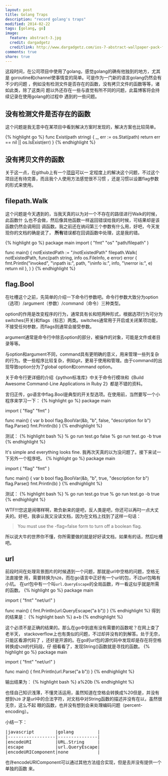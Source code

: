 ```yaml
---
layout: post
title: Golang Traps
description: "record golang's traps"
modified: 2014-02-22
tags: [golang, go]
image:
  feature: abstract-3.jpg
  credit: dargadgetz
  creditlink: http://www.dargadgetz.com/ios-7-abstract-wallpaper-pack-for-iphone-5-and-ipod-touch-retina/
comments: true
share: true
---
```


这段时间，在公司项目中使用了golang，感觉golang的确有他独到的地方，尤其是
goroutine和channel使事情变的简单。可是作为一门新的语言golang仍然会有不少的问题
，例如没有检测文件是否存在的函数，没有拷贝文件的函数等等，诸如此类，除了这类问
题以外还存在一些与直觉有所不同的问题，此篇博客将会持续记录在使用golang的过程中
遇到的一些问题。


## 没有检测文件是否存在的函数

这个问题是我无意中在某项目中看到解决方案时发现的，解决方案也比较简单。

{% highlight go %}
func Exist(path string) {
    _, err := os.Stat(path)
    return err == nil || os.IsExist(err)
}
{% endhighlight %}


## 没有拷贝文件的函数

关于这一点，在github上有一个[项目](https://github.com/daaku/go.copyfile)可以一
定程度上的解决这个问题，不过这个项目还有待完善，而且我个人使用方法感觉很不习惯
，还是习惯以设置flag参数的形式来使用。


## filepath.Walk

这个问题是今天遇到的，当我天真的以为对一个不存在的路径进行Walk的时候，此函数什
么也不会做，然后像其他函数一样返回错误给我的时候，可结果却是该函数仍然会调用回
调函数。我之前还在纳闷第三个参数有什么用，好吧，今天发现你的文档的确是说了，
**所有**错误都在回调函数中处理，这是我的错。

{% highlight go %}
package main
import (
	"fmt"
	"os"
	"path/filepath"
)

func main() {
	notExistedPath := "/notExistedPath"
	filepath.Walk(
		notExistedPath,
		func(path string, info os.FileInfo, e error) error {
			fmt.Println("invoked",
				"\npath is:", path,
				"\ninfo is:", info,
				"\nerror is:", e)
			return nil
		},
	)
}
{% endhighlight %}


## flag.Bool

在吐槽这个之前，先简单的介绍一下命令行参数吧。命令行参数大致分为option（选项）/argument（参数）/command（命令）三种类型。

option的作用是改变程序的行为，通常具有长和短两种形式，根据选项行为可分为switches(开关)和flags（标志）两类。switches通常用于开启或关闭某项功能，不接受任何参数，而flags则通常会接受参数。

argument通常是命令行中除去option的部分，被操作的对象，可能是文件或者目录等等。

与option和argument不同，command具有更明确的意义，用来管理一些列复杂的行为。使一些程序比较复杂，例如git，更易于使用和管理。由于command的出现导致option分为了global option和command option。

关于命令行更详细的介绍《python标准库》中关于命令行模块和《Build Awesome Command-Line Applications in Ruby 2》都是不错的资料。

言归正传，go语言中flag.Bool是典型的开关型选项。在使用前，当然要写一个小程序来学习一下：
{% highlight go %}
package main

import (
	"flag"
	"fmt"
)

func main() {
	var b bool
	flag.BoolVar(&b, "b", false, "description for b")
	flag.Parse()
	fmt.Println(b)
}
{% endhighlight %}

测试：
{% highlight bash %}
% go run test.go
false
% go run test.go -b
true
{% endhighlight %}

It's simple and everything looks fine. 我再次天真的以为没问题了。接下来试一下另外一个程序吧。
{% highlight go %}
package main

import (
	"flag"
	"fmt"
)

func main() {
	var b bool
	flag.BoolVar(&b, "b", true, "description for b")
	flag.Parse()
	fmt.Println(b)
}
{% endhighlight %}

测试：
{% highlight bash %}
% go run test.go
true
% go run test.go -b
true
{% endhighlight %}

WTF!!!您这是闹哪样啊，欺负新来的是吧，反人类是吧，你还可以再叼一点大丈夫的。好吧，我承认我又没读文档，因为在文档上找到了这样一句话：
>You must use the -flag=false form to turn off a boolean flag.

所以说大牛的世界你不懂，你所需要做的就是好好读文档，如果有的话，然后吐槽吧。


## url
前段时间在处理背景图片的时候遇到一个问题，那就是url中空格的问题，空格无法直接使
用，需要转换为`%20`，而在go语言中正好有一个url的包，不过url包略有小坑。
在url包中有一个叫`url.QueryEscape`的全局函数，咋一看这似乎就是所需的函数。
{% highlight go %}
package main

import (
	"fmt"
	"net/url"
)

func main() {
	fmt.Println(url.QueryEscape("a b"))
}
{% endhighlight %}
得到的结果是：
{% highlight bash %}
a+b
{% endhighlight %}

这个必须不是正确的结果的。那么在go中到底有没有需要的函数呢？在网上查了老半天，
stackoverflow上也有类似的问题，不过却并没有的到解答。处于无奈，只能区看源代码了
，还好是开源的。在go的url包的源代码中发现却是存在将空格转换成`%20`的代码段，仔
细看看了，发现String()函数就是寻找的函数。
{% highlight go %}
package main

import (
	"fmt"
	"net/url"
)

func main() {
	fmt.Println(url.Parse("a b"))
}
{% endhighlight %}

输出结果为：
{% highlight bash %}
a%20b <nil>
{% endhighlight %}

也怪自己知识浅薄，不懂灵活运用，虽然知道在空格会转换成%20但是，并没有想到`%20`
才是url中的合法字符，对文档中对String函数的描述并没有在以，虽然很无奈，这么不起
眼的函数，也并没有想到会来处理编码问题（percent-encoding）。

小结一下：
<pre>
|javascript        |golang         |
|------------------|---------------|
|encodeURI         |URL.String     |
|escape            |url.QueryEscape|
|encodeURIComponent|none           |
</pre>

也许encodeURIComponent可以通过其他方法组合实现，但是去并没有提供一个单独的函数
来。
